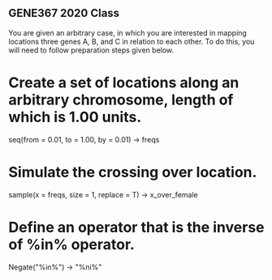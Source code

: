 ## GENE367 2020 Class ##
You are given an arbitrary case, in which you are interested in mapping locations three genes A, B, and C in relation to each other. To do this, you will need to follow
preparation steps given below.
# Create a set of locations along an arbitrary chromosome, length of which is 1.00 units. 
seq(from = 0.01, to = 1.00, by = 0.01) -> freqs

# Simulate the crossing over location.
sample(x = freqs, size = 1, replace = T) -> x_over_female

# Define an operator that is the inverse of %in% operator.
Negate("%in%") -> "%ni%"
